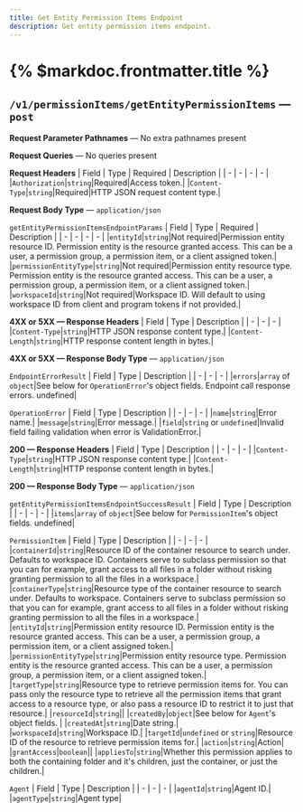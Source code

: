 ```yaml
---
title: Get Entity Permission Items Endpoint
description: Get entity permission items endpoint.
---
```


# {% $markdoc.frontmatter.title %}

## `/v1/permissionItems/getEntityPermissionItems` — `post`

**Request Parameter Pathnames** — No extra pathnames present

**Request Queries** — No queries present

**Request Headers**
| Field | Type | Required | Description |
| - | - | - | - |
|`Authorization`|`string`|Required|Access token.|
|`Content-Type`|`string`|Required|HTTP JSON request content type.|

**Request Body Type** — `application/json`

`getEntityPermissionItemsEndpointParams`
| Field | Type | Required | Description |
| - | - | - | - |
|`entityId`|`string`|Not required|Permission entity resource ID. Permission entity is the resource granted access. This can be a user, a permission group, a permission item, or a client assigned token.|
|`permissionEntityType`|`string`|Not required|Permission entity resource type. Permission entity is the resource granted access. This can be a user, a permission group, a permission item, or a client assigned token.|
|`workspaceId`|`string`|Not required|Workspace ID. Will default to using workspace ID from client and program tokens if not provided.|

**4XX or 5XX — Response Headers**
| Field | Type | Description |
| - | - | - |
|`Content-Type`|`string`|HTTP JSON response content type.|
|`Content-Length`|`string`|HTTP response content length in bytes.|

**4XX or 5XX — Response Body Type** — `application/json`

`EndpointErrorResult`
| Field | Type | Description |
| - | - | - |
|`errors`|`array` of `object`|See below for `OperationError`'s object fields. Endpoint call response errors. undefined|

`OperationError`
| Field | Type | Description |
| - | - | - |
|`name`|`string`|Error name.|
|`message`|`string`|Error message.|
|`field`|`string` or `undefined`|Invalid field failing validation when error is ValidationError.|

**200 — Response Headers**
| Field | Type | Description |
| - | - | - |
|`Content-Type`|`string`|HTTP JSON response content type.|
|`Content-Length`|`string`|HTTP response content length in bytes.|

**200 — Response Body Type** — `application/json`

`getEntityPermissionItemsEndpointSuccessResult`
| Field | Type | Description |
| - | - | - |
|`items`|`array` of `object`|See below for `PermissionItem`'s object fields. undefined|

`PermissionItem`
| Field | Type | Description |
| - | - | - |
|`containerId`|`string`|Resource ID of the container resource to search under. Defaults to workspace ID. Containers serve to subclass permission so that you can for example, grant access to all files in a folder without risking granting permission to all the files in a workspace.|
|`containerType`|`string`|Resource type of the container resource to search under. Defaults to workspace. Containers serve to subclass permission so that you can for example, grant access to all files in a folder without risking granting permission to all the files in a workspace.|
|`entityId`|`string`|Permission entity resource ID. Permission entity is the resource granted access. This can be a user, a permission group, a permission item, or a client assigned token.|
|`permissionEntityType`|`string`|Permission entity resource type. Permission entity is the resource granted access. This can be a user, a permission group, a permission item, or a client assigned token.|
|`targetType`|`string`|Resource type to retrieve permission items for. You can pass only the resource type to retrieve all the permission items that grant access to a resource type, or also pass a resource ID to restrict it to just that resource.|
|`resourceId`|`string`||
|`createdBy`|`object`|See below for `Agent`'s object fields. |
|`createdAt`|`string`|Date string.|
|`workspaceId`|`string`|Workspace ID.|
|`targetId`|`undefined` or `string`|Resource ID of the resource to retrieve permission items for.|
|`action`|`string`|Action|
|`grantAccess`|`boolean`||
|`appliesTo`|`string`|Whether this permission applies to both the containing folder and it's children, just the container, or just the children.|

`Agent`
| Field | Type | Description |
| - | - | - |
|`agentId`|`string`|Agent ID.|
|`agentType`|`string`|Agent type|
